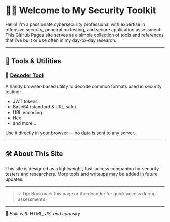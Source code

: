 # 👨‍💻 Welcome to My Security Toolkit

Hello! I'm a passionate cybersecurity professional with expertise in offensive security, penetration testing, and secure application assessment. This GitHub Pages site serves as a simple collection of tools and references that I’ve built or use often in my day-to-day research.

---

## 🔐 Tools & Utilities

### 🧩 [Decoder Tool](/decoder.html)
A handy browser-based utility to decode common formats used in security testing:
- JWT tokens
- Base64 (standard & URL-safe)
- URL encoding
- Hex
- and more...

Use it directly in your browser — no data is sent to any server.

---

## 🛠️ About This Site

This site is designed as a lightweight, fast-access companion for security testers and researchers. More tools and writeups may be added in future updates.

---

> 💡 Tip: Bookmark this page or the decoder for quick access during assessments!

---

🧷 *Built with HTML, JS, and curiosity.*
